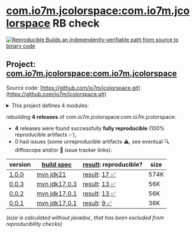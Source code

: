 [com.io7m.jcolorspace:com.io7m.jcolorspace](https://central.sonatype.com/artifact/com.io7m.jcolorspace/com.io7m.jcolorspace/versions) RB check
=======

[![Reproducible Builds](https://reproducible-builds.org/images/logos/rb.svg) an independently-verifiable path from source to binary code](https://reproducible-builds.org/)

## Project: [com.io7m.jcolorspace:com.io7m.jcolorspace](https://central.sonatype.com/artifact/com.io7m.jcolorspace/com.io7m.jcolorspace/versions)

Source code: [https://github.com/io7m/jcolorspace.git](https://github.com/io7m/jcolorspace.git)

<details><summary>This project defines 4 modules:</summary>

* [com.io7m.jcolorspace:com.io7m.jcolorspace](https://central.sonatype.com/artifact/com.io7m.jcolorspace/com.io7m.jcolorspace/1.0.0)
* [com.io7m.jcolorspace:com.io7m.jcolorspace.core](https://central.sonatype.com/artifact/com.io7m.jcolorspace/com.io7m.jcolorspace.core/1.0.0)
* [com.io7m.jcolorspace:com.io7m.jcolorspace.demo](https://central.sonatype.com/artifact/com.io7m.jcolorspace/com.io7m.jcolorspace.demo/1.0.0)
* [com.io7m.jcolorspace:com.io7m.jcolorspace.tests](https://central.sonatype.com/artifact/com.io7m.jcolorspace/com.io7m.jcolorspace.tests/1.0.0)
</details>

rebuilding **4 releases** of com.io7m.jcolorspace:com.io7m.jcolorspace:
- **4** releases were found successfully **fully reproducible** (100% reproducible artifacts :white_check_mark:),
- 0 had issues (some unreproducible artifacts :warning:, see eventual :mag: diffoscope and/or :memo: issue tracker links):

| version | [build spec](/BUILDSPEC.md) | [result](https://reproducible-builds.org/docs/jvm/): reproducible? | size |
| -- | --------- | ------ | -- |
| [1.0.0](https://central.sonatype.com/artifact/com.io7m.jcolorspace/com.io7m.jcolorspace/1.0.0/pom) | [mvn jdk21](com.io7m.jcolorspace-1.0.0.buildspec) | [result](com.io7m.jcolorspace-1.0.0.buildinfo): [17 :white_check_mark: ](com.io7m.jcolorspace-1.0.0.buildcompare) | 574K |
| [0.0.3](https://central.sonatype.com/artifact/com.io7m.jcolorspace/com.io7m.jcolorspace/0.0.3/pom) | [mvn jdk17.0.3](com.io7m.jcolorspace-0.0.3.buildspec) | [result](com.io7m.jcolorspace-0.0.3.buildinfo): [13 :white_check_mark: ](com.io7m.jcolorspace-0.0.3.buildcompare) | 56K |
| [0.0.2](https://central.sonatype.com/artifact/com.io7m.jcolorspace/com.io7m.jcolorspace/0.0.2/pom) | [mvn jdk17.0.1](com.io7m.jcolorspace-0.0.2.buildspec) | [result](com.io7m.jcolorspace-0.0.2.buildinfo): [13 :white_check_mark: ](com.io7m.jcolorspace-0.0.2.buildcompare) | 56K |
| [0.0.1](https://central.sonatype.com/artifact/com.io7m.jcolorspace/com.io7m.jcolorspace/0.0.1/pom) | [mvn jdk17.0.1](com.io7m.jcolorspace-0.0.1.buildspec) | [result](com.io7m.jcolorspace-0.0.1.buildinfo): [9 :white_check_mark: ](com.io7m.jcolorspace-0.0.1.buildcompare) | 36K |

<i>(size is calculated without javadoc, that has been excluded from reproducibility checks)</i>
